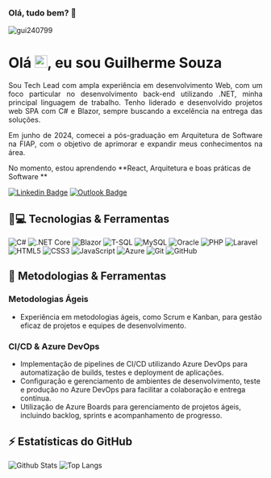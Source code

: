 ### Olá, tudo bem? :metal:

<p align="left"><img src="https://komarev.com/ghpvc/?username=gui240799" alt="gui240799" /></p>

<h1 align="justify"> Olá <img src="https://media.giphy.com/media/hvRJCLFzcasrR4ia7z/giphy.gif" width="25px">, eu sou Guilherme Souza</h1>
<p align="justify">Sou Tech Lead com ampla experiência em desenvolvimento Web, com um foco particular no desenvolvimento back-end utilizando .NET, minha principal linguagem de trabalho. Tenho liderado e desenvolvido projetos web SPA com C# e Blazor, sempre buscando a excelência na entrega das soluções.</p>

<p align="justify">Em junho de 2024, comecei a pós-graduação em Arquitetura de Software na FIAP, com o objetivo de aprimorar e expandir meus conhecimentos na área.</p>

No momento, estou aprendendo **React, Arquitetura e boas práticas de Software **

[![Linkedin Badge](https://img.shields.io/badge/-Guilherme%20Souza-blue?style=flat-square&logo=Linkedin&logoColor=white&link=https://www.linkedin.com/in/guilherme-souza-7813491a4/)](https://www.linkedin.com/in/guilherme-souza-7813491a4/)
[![Outlook Badge](https://img.shields.io/badge/-gui240799@outlook.com-c14438?style=flat-square&logo=Microsoft-Outlook&logoColor=white&link=mailto:gui240799@outlook.com)](mailto:gui240799@outlook.com)

## 🚀💻 Tecnologias & Ferramentas

![C#](https://img.shields.io/badge/-C%23-239120?style=flat-square&logo=c-sharp&logoColor=white)
![.NET Core](https://img.shields.io/badge/-.NET%20Core-512BD4?style=flat-square&logo=dot-net&logoColor=white)
![Blazor](https://img.shields.io/badge/-Blazor-512BD4?style=flat-square&logo=blazor&logoColor=white)
![T-SQL](https://img.shields.io/badge/-T--SQL-CC2927?style=flat-square&logo=microsoft-sql-server&logoColor=white)
![MySQL](https://img.shields.io/badge/-MySQL-4479A1?style=flat-square&logo=mysql&logoColor=white)
![Oracle](https://img.shields.io/badge/-Oracle-F80000?style=flat-square&logo=oracle&logoColor=white)
![PHP](https://img.shields.io/badge/-PHP-777BB4?style=flat-square&logo=php&logoColor=white)
![Laravel](https://img.shields.io/badge/-Laravel-FF2D20?style=flat-square&logo=laravel&logoColor=white)
![HTML5](https://img.shields.io/badge/-HTML5-E34F26?style=flat-square&logo=html5&logoColor=white)
![CSS3](https://img.shields.io/badge/-CSS3-1572B6?style=flat-square&logo=css3)
![JavaScript](https://img.shields.io/badge/-JavaScript-F7DF1E?style=flat-square&logo=javascript&logoColor=black)
![Azure](https://img.shields.io/badge/-Azure-0078D4?style=flat-square&logo=microsoft-azure&logoColor=white)
![Git](https://img.shields.io/badge/-Git-F05032?style=flat-square&logo=git&logoColor=white)
![GitHub](https://img.shields.io/badge/-GitHub-181717?style=flat-square&logo=github&logoColor=white)

## 🔧 Metodologias & Ferramentas

### Metodologias Ágeis
- Experiência em metodologias ágeis, como Scrum e Kanban, para gestão eficaz de projetos e equipes de desenvolvimento.

### CI/CD & Azure DevOps
- Implementação de pipelines de CI/CD utilizando Azure DevOps para automatização de builds, testes e deployment de aplicações.
- Configuração e gerenciamento de ambientes de desenvolvimento, teste e produção no Azure DevOps para facilitar a colaboração e entrega contínua.
- Utilização de Azure Boards para gerenciamento de projetos ágeis, incluindo backlog, sprints e acompanhamento de progresso.


## ⚡ Estatísticas do GitHub

![Github Stats](https://github-readme-stats.vercel.app/api?username=gui240799&show_icons=true&count_private=true&include_all_commits=true)
![Top Langs](https://github-readme-stats.vercel.app/api/top-langs/?username=gui240799&hide=TeX&layout=compact)
